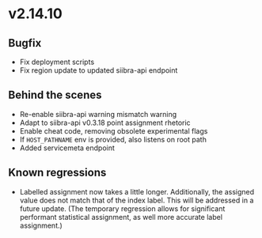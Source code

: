 # v2.14.10

## Bugfix

- Fix deployment scripts
- Fix region update to updated siibra-api endpoint

## Behind the scenes

- Re-enable siibra-api warning mismatch warning
- Adapt to siibra-api v0.3.18 point assignment rhetoric
- Enable cheat code, removing obsolete experimental flags
- If `HOST_PATHNAME` env is provided, also listens on root path
- Added servicemeta endpoint

## Known regressions

- Labelled assignment now takes a little longer. Additionally, the assigned value does not match that of the index label. This will be addressed in a future update. (The temporary regression allows for significant performant statistical assignment, as well more accurate label assignment.)
